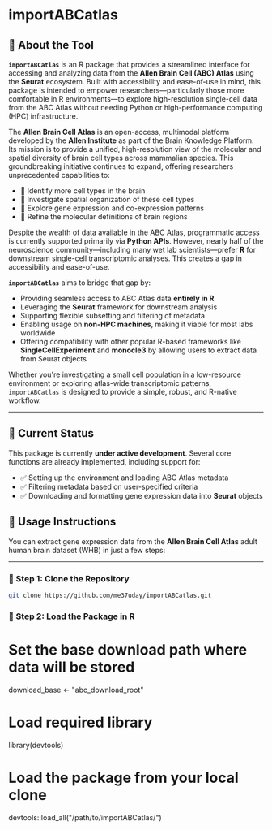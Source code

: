 # importABCatlas

## 🧠 About the Tool

**`importABCatlas`** is an R package that provides a streamlined interface for accessing and analyzing data from the **Allen Brain Cell (ABC) Atlas** using the **Seurat** ecosystem. Built with accessibility and ease-of-use in mind, this package is intended to empower researchers—particularly those more comfortable in R environments—to explore high-resolution single-cell data from the ABC Atlas without needing Python or high-performance computing (HPC) infrastructure.

The **Allen Brain Cell Atlas** is an open-access, multimodal platform developed by the **Allen Institute** as part of the Brain Knowledge Platform. Its mission is to provide a unified, high-resolution view of the molecular and spatial diversity of brain cell types across mammalian species. This groundbreaking initiative continues to expand, offering researchers unprecedented capabilities to:

- 🔬 Identify more cell types in the brain  
- 🧭 Investigate spatial organization of these cell types  
- 🧬 Explore gene expression and co-expression patterns  
- 🧠 Refine the molecular definitions of brain regions

Despite the wealth of data available in the ABC Atlas, programmatic access is currently supported primarily via **Python APIs**. However, nearly half of the neuroscience community—including many wet lab scientists—prefer **R** for downstream single-cell transcriptomic analyses. This creates a gap in accessibility and ease-of-use.

**`importABCatlas`** aims to bridge that gap by:

- Providing seamless access to ABC Atlas data **entirely in R**
- Leveraging the **Seurat** framework for downstream analysis
- Supporting flexible subsetting and filtering of metadata
- Enabling usage on **non-HPC machines**, making it viable for most labs worldwide
- Offering compatibility with other popular R-based frameworks like **SingleCellExperiment** and **monocle3** by allowing users to extract data from Seurat objects

Whether you're investigating a small cell population in a low-resource environment or exploring atlas-wide transcriptomic patterns, `importABCatlas` is designed to provide a simple, robust, and R-native workflow.

---

## 🚧 Current Status

This package is currently **under active development**. Several core functions are already implemented, including support for:

- ✅ Setting up the environment and loading ABC Atlas metadata  
- ✅ Filtering metadata based on user-specified criteria  
- ✅ Downloading and formatting gene expression data into **Seurat** objects  

## 🚀 Usage Instructions

You can extract gene expression data from the **Allen Brain Cell Atlas** adult human brain dataset (WHB) in just a few steps:

---

### 🔧 Step 1: Clone the Repository

```bash
git clone https://github.com/me37uday/importABCatlas.git
```

### 🧬 Step 2: Load the Package in R

# Set the base download path where data will be stored
download_base <- "abc_download_root"

# Load required library
library(devtools)

# Load the package from your local clone
devtools::load_all("/path/to/importABCatlas/")
